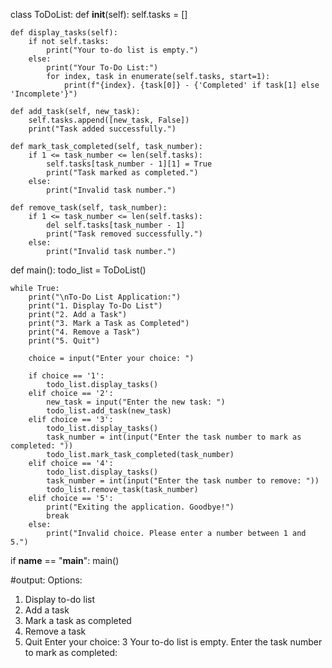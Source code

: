 class ToDoList:
    def __init__(self):
        self.tasks = []

    def display_tasks(self):
        if not self.tasks:
            print("Your to-do list is empty.")
        else:
            print("Your To-Do List:")
            for index, task in enumerate(self.tasks, start=1):
                print(f"{index}. {task[0]} - {'Completed' if task[1] else 'Incomplete'}")

    def add_task(self, new_task):
        self.tasks.append([new_task, False])
        print("Task added successfully.")

    def mark_task_completed(self, task_number):
        if 1 <= task_number <= len(self.tasks):
            self.tasks[task_number - 1][1] = True
            print("Task marked as completed.")
        else:
            print("Invalid task number.")

    def remove_task(self, task_number):
        if 1 <= task_number <= len(self.tasks):
            del self.tasks[task_number - 1]
            print("Task removed successfully.")
        else:
            print("Invalid task number.")

def main():
    todo_list = ToDoList()

    while True:
        print("\nTo-Do List Application:")
        print("1. Display To-Do List")
        print("2. Add a Task")
        print("3. Mark a Task as Completed")
        print("4. Remove a Task")
        print("5. Quit")

        choice = input("Enter your choice: ")

        if choice == '1':
            todo_list.display_tasks()
        elif choice == '2':
            new_task = input("Enter the new task: ")
            todo_list.add_task(new_task)
        elif choice == '3':
            todo_list.display_tasks()
            task_number = int(input("Enter the task number to mark as completed: "))
            todo_list.mark_task_completed(task_number)
        elif choice == '4':
            todo_list.display_tasks()
            task_number = int(input("Enter the task number to remove: "))
            todo_list.remove_task(task_number)
        elif choice == '5':
            print("Exiting the application. Goodbye!")
            break
        else:
            print("Invalid choice. Please enter a number between 1 and 5.")

if __name__ == "__main__":
    main()

#output:
Options:
1. Display to-do list
2. Add a task
3. Mark a task as completed
4. Remove a task
5. Quit
Enter your choice: 3
Your to-do list is empty.
Enter the task number to mark as completed:



